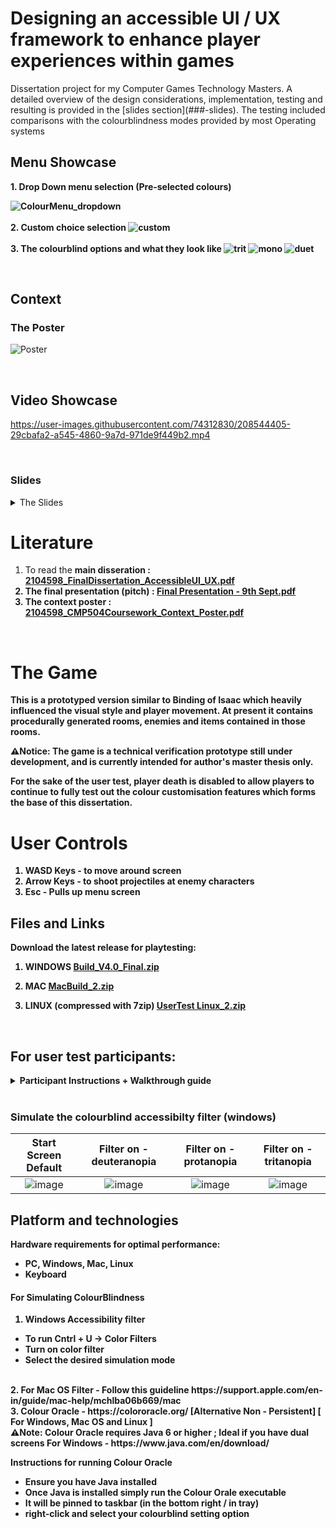 # Designing an accessible UI / UX framework to enhance player experiences within games
<p> Dissertation project for my Computer Games Technology Masters. A detailed overview of the design considerations, implementation, testing and resulting is provided in the [slides section](###-slides).
The testing included comparisons with the colourblindness modes provided by most Operating systems</p>

## Menu Showcase
<b>  
1. Drop Down menu selection (Pre-selected colours)
  
  ![ColourMenu_dropdown](https://github.com/DoesDevStuff/AccessibleUI_Dissertation/assets/74312830/13508314-0c24-4ce6-86db-cc7119ab9f47) <br><br>
2. Custom choice selection
  ![custom](https://github.com/DoesDevStuff/AccessibleUI_Dissertation/assets/74312830/f5bfac0b-fbb1-4605-85a0-65dba1559760) <br><br>
3. The colourblind options and what they look like
  ![trit](https://github.com/DoesDevStuff/AccessibleUI_Dissertation/assets/74312830/b64d9dc6-09f5-4a7e-aa48-36dd045132f6)
  ![mono](https://github.com/DoesDevStuff/AccessibleUI_Dissertation/assets/74312830/0a01df65-98d4-4af7-919d-54cb60b6121f)
  ![duet](https://github.com/DoesDevStuff/AccessibleUI_Dissertation/assets/74312830/82422e49-79c1-402c-b35a-1713393408b0)

</b> <br>

## Context

### The Poster

![Poster](https://user-images.githubusercontent.com/74312830/208526006-2dc99858-7317-4e9c-ae7d-7db7578797c2.png)

<br>

## Video Showcase

https://user-images.githubusercontent.com/74312830/208544405-29cbafa2-a545-4860-9a7d-971de9f449b2.mp4

<br>

### Slides
<details><summary>The Slides</summary>

![Final Presentation - 9th Sept_pages-to-jpg-0001](https://user-images.githubusercontent.com/74312830/208545185-fb70aab6-af66-4e30-bcab-816c71078e62.jpg)
![Final Presentation - 9th Sept_pages-to-jpg-0002](https://user-images.githubusercontent.com/74312830/208545189-b4ac6dea-0bae-45ab-9883-606b2678230d.jpg)
![Final Presentation - 9th Sept_pages-to-jpg-0003](https://user-images.githubusercontent.com/74312830/208545190-fe23cafa-e897-491b-a0e1-15fd2049ba94.jpg)
![Final Presentation - 9th Sept_pages-to-jpg-0004](https://user-images.githubusercontent.com/74312830/208545191-90fe8e9f-3476-42e5-a768-403e8e102809.jpg)
![Final Presentation - 9th Sept_pages-to-jpg-0005](https://user-images.githubusercontent.com/74312830/208545193-a292a022-9150-4f44-8bdb-3aeb5501fddb.jpg)
![Final Presentation - 9th Sept_pages-to-jpg-0006](https://user-images.githubusercontent.com/74312830/208545195-c7f62f7d-e00a-4b36-b899-3c2acf3ce8e2.jpg)
![Final Presentation - 9th Sept_pages-to-jpg-0007](https://user-images.githubusercontent.com/74312830/208545198-b43d7c02-b3bd-429e-afc4-1afc8d091960.jpg)
![Final Presentation - 9th Sept_pages-to-jpg-0008](https://user-images.githubusercontent.com/74312830/208545204-b36b0c8a-df38-4a20-aa00-567d3a5e5727.jpg)
![Final Presentation - 9th Sept_pages-to-jpg-0009](https://user-images.githubusercontent.com/74312830/208545207-8f7f65d7-881c-4942-bce0-b0b398870fd2.jpg)
![Final Presentation - 9th Sept_pages-to-jpg-0010](https://user-images.githubusercontent.com/74312830/208545153-b0e04b5e-eeff-49cd-b3f3-cef931469ad5.jpg)
![Final Presentation - 9th Sept_pages-to-jpg-0011](https://user-images.githubusercontent.com/74312830/208545157-4d53c45b-0058-4cfb-bd08-429c58a3d071.jpg)
![Final Presentation - 9th Sept_pages-to-jpg-0012](https://user-images.githubusercontent.com/74312830/208545159-3e9d861a-804e-40d7-b81c-780e8c8f2fae.jpg)
![Final Presentation - 9th Sept_pages-to-jpg-0013](https://user-images.githubusercontent.com/74312830/208545160-097250f9-ded9-4bff-85cd-bf2182f7da21.jpg)
![Final Presentation - 9th Sept_pages-to-jpg-0014](https://user-images.githubusercontent.com/74312830/208545161-483bf05e-851a-4e78-a6a1-e798934ae2cb.jpg)
![Final Presentation - 9th Sept_pages-to-jpg-0015](https://user-images.githubusercontent.com/74312830/208545163-6d3fb80d-c740-46e7-b782-9d1ca305eb05.jpg)
![Final Presentation - 9th Sept_pages-to-jpg-0016](https://user-images.githubusercontent.com/74312830/208545165-914b0586-c012-4016-972c-0bd0bacea3f5.jpg)
![Final Presentation - 9th Sept_pages-to-jpg-0017](https://user-images.githubusercontent.com/74312830/208545170-e916ba38-5541-42ea-b977-fb066efb21b4.jpg)
![Final Presentation - 9th Sept_pages-to-jpg-0018](https://user-images.githubusercontent.com/74312830/208545171-214c7120-5c70-4b74-a3e5-856c648dee7f.jpg)
![Final Presentation - 9th Sept_pages-to-jpg-0019](https://user-images.githubusercontent.com/74312830/208545172-ef433cf9-d05d-4521-8ee4-e1da5fc1ad52.jpg)
![Final Presentation - 9th Sept_pages-to-jpg-0020](https://user-images.githubusercontent.com/74312830/208545174-1ebad925-8cdb-4501-8531-3cfacd81581b.jpg)
![Final Presentation - 9th Sept_pages-to-jpg-0021](https://user-images.githubusercontent.com/74312830/208545177-207f40ab-5630-4b86-86d3-2304cb07d453.jpg)
![Final Presentation - 9th Sept_pages-to-jpg-0022](https://user-images.githubusercontent.com/74312830/208545180-d14bda27-8ceb-4e32-9493-5afce16e1a0f.jpg)
![Final Presentation - 9th Sept_pages-to-jpg-0023](https://user-images.githubusercontent.com/74312830/208545181-637248d4-afc6-4b0c-95cc-8ff2a9f93005.jpg)
![Final Presentation - 9th Sept_pages-to-jpg-0024](https://user-images.githubusercontent.com/74312830/208545183-75271b9a-f773-4b34-9acc-0ad53030b064.jpg)
![Final Presentation - 9th Sept_pages-to-jpg-0025](https://user-images.githubusercontent.com/74312830/208545184-ff972af9-5a44-48ca-a82c-ac8b792dca42.jpg)

</details>

# Literature
1. To read the <b>main disseration<b> : [2104598_FinalDissertation_AccessibleUI_UX.pdf](https://github.com/CharlieTheIndieDev/AccessibleUI_Dissertation/files/9546965/2104598_FinalDissertation_AccessibleUI_UX.pdf)
2. The final presentation (pitch) : [Final Presentation - 9th Sept.pdf](https://github.com/CharlieTheIndieDev/AccessibleUI_Dissertation/files/9546975/Final.Presentation.-.9th.Sept.pdf)
3. The context poster : [2104598_CMP504Coursework_Context_Poster.pdf](https://github.com/CharlieTheIndieDev/AccessibleUI_Dissertation/files/9546978/2104598_CMP504Coursework_Context_Poster.pdf)

<br>

# The Game
This is a prototyped version similar to Binding of Isaac which heavily influenced the visual style and player movement.
At present it contains procedurally generated rooms, enemies and items contained in those rooms.

⚠Notice: The game is a technical verification prototype still under development, and is currently intended for author's master thesis only.

For the sake of the user test, player death is disabled to allow players to continue to fully test out the colour customisation features which forms the base of this dissertation.

# User Controls
1. WASD Keys - to move around screen
2. Arrow Keys - to shoot projectiles at enemy characters
3. Esc - Pulls up menu screen

## Files and Links
Download the latest release for playtesting:
1. WINDOWS
[Build_V4.0_Final.zip](https://github.com/CharlieTheIndieDev/AccessibleUI_Dissertation/files/9499304/Build_V4.0_Final.zip)

2. MAC
[MacBuild_2.zip](https://github.com/CharlieTheIndieDev/AccessibleUI_Dissertation/files/9438703/MacBuild_2.zip)

3. LINUX (compressed with 7zip)
[UserTest Linux_2.zip](https://github.com/CharlieTheIndieDev/AccessibleUI_Dissertation/files/9409826/UserTest.Linux_2.zip)
<br>

## For user test participants:
<details><summary>Participant Instructions + Walkthrough guide</summary>
<p>
  
For the user test the following tasks are to be completed by the tester :
*sample test run through is attached in section below*
1. Load up game and go through in default colour mode
2. Open setting menu -> Select through either custom colour choice or preset option (This cycles through various colourblind colour modes)
3. In Preset Mode ideally have a run through of each setting in a different room or same room
4. Colour customisation mode - This will allow you to choose your own colour choice options for each available setting
5. To simulate colourblind filters (In windows) follow steps below and note how the colour appears differently to you
6. Lastly fill out the feedback form attached below.

### Questionnaire link: ⚠ NO LONGER ACCEPTING PARTICIPANTS ⚠
https://forms.office.com/r/FQyEFAf9CD
*This is an anonymous questionnaire. Your personal data, including email address, will not be collected.*

### Sample run through
<b> 1. Colour preset option <b>

https://user-images.githubusercontent.com/74312830/186148567-7d8cec54-7815-4e5c-b195-16f89b30a044.mp4


<b> 2. Custom Colour Mode <b>

https://user-images.githubusercontent.com/74312830/186149693-c82bb222-a8f9-45d7-9b1e-895db5a061d8.mp4

</p>
</details>

<br>
  
### Simulate the colourblind accessibilty filter (windows) <b>

Start Screen Default |  Filter on - deuteranopia |  Filter on - protanopia |  Filter on - tritanopia |
:-------------------:|:-------------------------:|:-----------------------:|:-----------------------:|
![image](https://user-images.githubusercontent.com/74312830/186152775-55f5f089-9034-445d-9ede-d2578990f8c2.png) |  ![image](https://user-images.githubusercontent.com/74312830/186152891-c77bfc2d-8e49-4fca-94cf-2c21e07acdef.png) | ![image](https://user-images.githubusercontent.com/74312830/186152968-2b292d15-7b0a-4c0b-9be5-8d9c4be03e6c.png)  |  ![image](https://user-images.githubusercontent.com/74312830/186153099-aa9c70f2-cc8f-4d7b-9694-ef41476f1431.png)


## Platform and technologies

Hardware requirements for optimal performance: 

- PC, Windows, Mac, Linux
- Keyboard

#### For Simulating ColourBlindness

1. Windows Accessibility filter
  - To run Cntrl + U -> Color Filters
  - Turn on color filter
  - Select the desired simulation mode 
<br>
2. For Mac OS Filter
  - Follow this guideline https://support.apple.com/en-in/guide/mac-help/mchlba06b669/mac 
<br>
3. Colour Oracle - https://colororacle.org/  [Alternative Non - Persistent] [ For Windows, Mac OS and Linux ]
<br> ⚠Note: Colour Oracle requires Java 6 or higher ; Ideal if you have dual screens
For Windows - https://www.java.com/en/download/

Instructions for running Colour Oracle
- Ensure you have Java installed
- Once Java is installed simply run the Colour Orale executable
- It will be pinned to taskbar (in the bottom right / in tray)
- right-click and select your colourblind setting option


